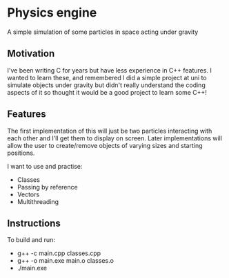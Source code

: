 # Physics engine

A simple simulation of some particles in space acting under gravity

## Motivation

I've been writing C for years but have less experience in C++ features. I wanted
to learn these, and remembered I did a simple project at uni to simulate objects
under gravity but didn't really understand the coding aspects of it so thought
it would be a good project to learn some C++!

## Features

The first implementation of this will just be two particles interacting with
each other and I'll get them to display on screen. Later implementations will
allow the user to create/remove objects of varying sizes and starting positions.

I want to use and practise:
- Classes
- Passing by reference
- Vectors
- Multithreading


## Instructions
To build and run:
- g++ -c main.cpp classes.cpp
- g++ -o main.exe main.o classes.o
- ./main.exe